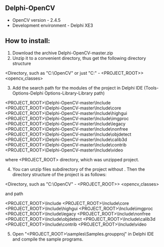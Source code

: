 Delphi-OpenCV
-------------
* OpenCV version - 2.4.5<br>
* Development environment - Delphi XE3<br>

How to install:
---------------

1. Download the archive Delphi-OpenCV-master.zip
2. Unzip it to a convenient directory, thus get the following directory structure

<Directory, such as "C:\OpenCV" or just "C:\" - <PROJECT_ROOT>>
	<Delphi-OpenCV-master>
		<Bin>
		<include>
		<opencv_classes>
		<samples>

3. Add the search path for the modules of the project in Delphi IDE (Tools-Options-Delphi Options-Library-Library path)

<PROJECT_ROOT>\Delphi-OpenCV-master\Include
<PROJECT_ROOT>\Delphi-OpenCV-master\Include\core
<PROJECT_ROOT>\Delphi-OpenCV-master\Include\highgui
<PROJECT_ROOT>\Delphi-OpenCV-master\Include\imgproc
<PROJECT_ROOT>\Delphi-OpenCV-master\Include\legacy
<PROJECT_ROOT>\Delphi-OpenCV-master\Include\nonfree
<PROJECT_ROOT>\Delphi-OpenCV-master\Include\objdetect
<PROJECT_ROOT>\Delphi-OpenCV-master\Include\calib3d
<PROJECT_ROOT>\Delphi-OpenCV-master\Include\contrib
<PROJECT_ROOT>\Delphi-OpenCV-master\Include\video

where <PROJECT_ROOT> directory, which was unzipped project.

4. You can unzip files subdirectory of the project without <Delphi-OpenCV-master>.
Then the directory structure of the project is as follows:

<Directory, such as "C:\OpenCV" - <PROJECT_ROOT>>
	<Bin>
	<include>
	<opencv_classes>
	<samples>

and path

<PROJECT_ROOT>\Include
<PROJECT_ROOT>\Include\core
<PROJECT_ROOT>\Include\highgui
<PROJECT_ROOT>\Include\imgproc
<PROJECT_ROOT>\Include\legacy
<PROJECT_ROOT>\Include\nonfree
<PROJECT_ROOT>\Include\objdetect
<PROJECT_ROOT>\Include\calib3d
<PROJECT_ROOT>\Include\contrib
<PROJECT_ROOT>\Include\video

5. Open "<PROJECT_ROOT>\samples\Samples.groupproj" in Delphi IDE and compile the sample programs.